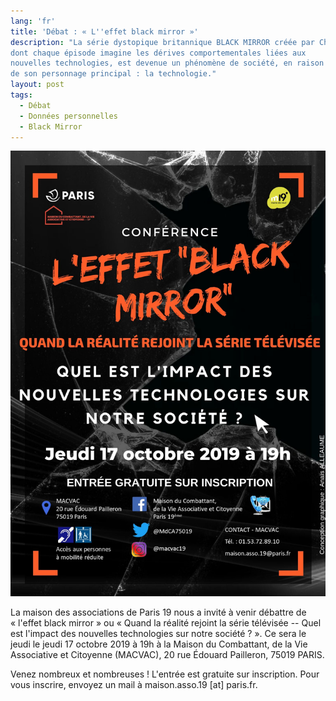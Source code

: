 ```yaml
---
lang: 'fr'
title: 'Débat : « L''effet black mirror »'
description: "La série dystopique britannique BLACK MIRROR créée par Charlie Brooker
dont chaque épisode imagine les dérives comportementales liées aux
nouvelles technologies, est devenue un phénomène de société, en raison
de son personnage principal : la technologie."
layout: post
tags:
  - Débat
  - Données personnelles
  - Black Mirror
---
```



![Black Mirror](/assets/img/sites/3/2019/10/black-mirror.jpg)

La maison des associations de Paris 19 nous a invité à venir débattre de
« l'effet black mirror » ou « Quand la réalité rejoint la série
télévisée -- Quel est l'impact des nouvelles technologies sur notre
société ? ». Ce sera le jeudi le jeudi 17 octobre 2019 à 19h à la Maison
du Combattant, de la Vie Associative et Citoyenne (MACVAC), 20 rue
Édouard Pailleron, 75019 PARIS.

Venez nombreux et nombreuses ! L'entrée est gratuite sur inscription.
Pour vous inscrire, envoyez un mail à maison.asso.19 \[at\] paris.fr.
